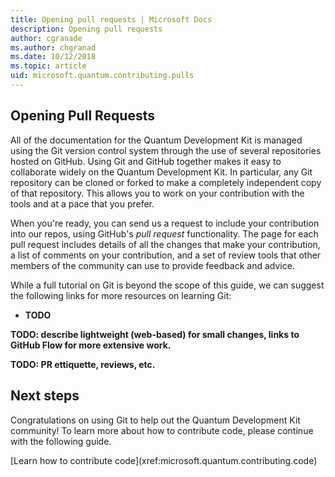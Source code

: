 ```yaml
---
title: Opening pull requests | Microsoft Docs
description: Opening pull requests
author: cgranade
ms.author: chgranad
ms.date: 10/12/2018
ms.topic: article
uid: microsoft.quantum.contributing.pulls
---
```


## Opening Pull Requests ##

All of the documentation for the Quantum Development Kit is managed using the Git version control system through the use of several repositories hosted on GitHub.
Using Git and GitHub together makes it easy to collaborate widely on the Quantum Development Kit.
In particular, any Git repository can be cloned or forked to make a completely independent copy of that repository.
This allows you to work on your contribution with the tools and at a pace that you prefer.

When you're ready, you can send us a request to include your contribution into our repos, using GitHub's _pull request_ functionality.
The page for each pull request includes details of all the changes that make your contribution, a list of comments on your contribution, and a set of review tools that other members of the community can use to provide feedback and advice.

While a full tutorial on Git is beyond the scope of this guide, we can suggest the following links for more resources on learning Git:

- **TODO**

**TODO: describe lightweight (web-based) for small changes, links to GitHub Flow for more extensive work.**

**TODO: PR ettiquette, reviews, etc.**

## Next steps ##

Congratulations on using Git to help out the Quantum Development Kit community!
To learn more about how to contribute code, please continue with the following guide.

<div class="nextstepaction">
[Learn how to contribute code](xref:microsoft.quantum.contributing.code)
</div>
